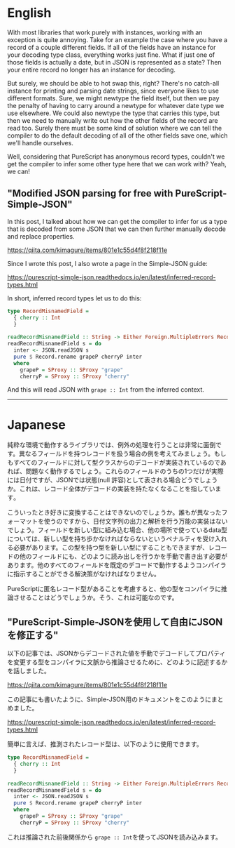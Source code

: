 # English

With most libraries that work purely with instances, working with an exception is quite annoying. Take for an example the case where you have a record of a couple different fields. If all of the fields have an instance for your decoding type class, everything works just fine. What if just one of those fields is actually a date, but in JSON is represented as a state? Then your entire record no longer has an instance for decoding.

But surely, we should be able to hot swap this, right? There's no catch-all instance for printing and parsing date strings, since everyone likes to use different formats. Sure, we might newtype the field itself, but then we pay the penalty of having to carry around a newtype for whatever date type we use elsewhere. We could also newtype the type that carries this type, but then we need to manually write out how the other fields of the record are read too. Surely there must be some kind of solution where we can tell the compiler to do the default decoding of all of the other fields save one, which we'll handle ourselves.

Well, considering that PureScript has anonymous record types, couldn't we get the compiler to infer some other type here that we can work with? Yeah, we can!

## "Modified JSON parsing for free with PureScript-Simple-JSON"

In this post, I talked about how we can get the compiler to infer for us a type that is decoded from some JSON that we can then further manually decode and replace properties.

<https://qiita.com/kimagure/items/801e1c55d4f8f218f11e>

Since I wrote this post, I also wrote a page in the Simple-JSON guide:

<https://purescript-simple-json.readthedocs.io/en/latest/inferred-record-types.html>

In short, inferred record types let us to do this:

```hs
type RecordMisnamedField =
  { cherry :: Int
  }
  
readRecordMisnamedField :: String -> Either Foreign.MultipleErrors RecordMisnamedField
readRecordMisnamedField s = do
  inter <- JSON.readJSON s
  pure $ Record.rename grapeP cherryP inter
  where
    grapeP = SProxy :: SProxy "grape"
    cherryP = SProxy :: SProxy "cherry"
```

And this will read JSON with `grape :: Int` from the inferred context.

---

# Japanese

純粋な環境で動作するライブラリでは、例外の処理を行うことは非常に面倒です。異なるフィールドを持つレコードを扱う場合の例を考えてみましょう。もしもすべてのフィールドに対して型クラスからのデコードが実装されているのであれば、問題なく動作するでしょう。これらのフィールドのうちの1つだけが実際には日付ですが、JSONでは状態(null 許容)として表される場合どうでしょうか。これは、レコード全体がデコードの実装を持たなくなることを指しています｡

こういったとき好きに変換することはできないのでしょうか。誰もが異なったフォーマットを使うのですから、日付文字列の出力と解析を行う万能の実装はないでしょう。フィールドを新しい型に組み込む場合、他の場所で使っているdata型については、新しい型を持ち歩かなければならないというペナルティを受け入れる必要があります。この型を持つ型を新しい型にすることもできますが、レコードの他のフィールドにも、どのように読み出しを行うかを手動で書き出す必要があります。他のすべてのフィールドを既定のデコードで動作するようコンパイラに指示することができる解決策がなければなりません。

PureScriptに匿名レコード型があることを考慮すると、他の型をコンパイラに推論させることはどうでしょうか。そう、これは可能なのです。

## "PureScript-Simple-JSONを使用して自由にJSONを修正する"

以下の記事では、JSONからデコードされた値を手動でデコードしてプロパティを変更する型をコンパイラに文脈から推論させるために、どのように記述するかを話しました｡

<https://qiita.com/kimagure/items/801e1c55d4f8f218f11e>

この記事にも書いたように、Simple-JSON用のドキュメントをこのようにまとめました。

<https://purescript-simple-json.readthedocs.io/en/latest/inferred-record-types.html>

簡単に言えば、推測されたレコード型は、以下のように使用できます。

```hs
type RecordMisnamedField =
  { cherry :: Int
  }
  
readRecordMisnamedField :: String -> Either Foreign.MultipleErrors RecordMisnamedField
readRecordMisnamedField s = do
  inter <- JSON.readJSON s
  pure $ Record.rename grapeP cherryP inter
  where
    grapeP = SProxy :: SProxy "grape"
    cherryP = SProxy :: SProxy "cherry"
```

これは推論された前後関係から `grape :: Int`を使ってJSONを読み込みます。